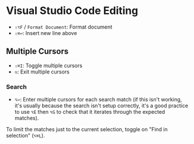# Visual Studio Code Editing

- `⇧⌥F` / `Format Document`: Format document
- `⇧⌘↩`: Insert new line above

## Multiple Cursors

- `⇧⌘I`: Toggle multiple cursors
- `⎋`: Exit multiple cursors

### Search

- `⌥↩`: Enter multiple cursors for each search match (if this isn't working, it's usually because the search isn't setup correctly, it's a good practice to use `⌥E` then `⌥G` to check that it iterates through the expected matches).

To limit the matches just to the current selection, toggle on "Find in selection" (`⌥⌘L`).